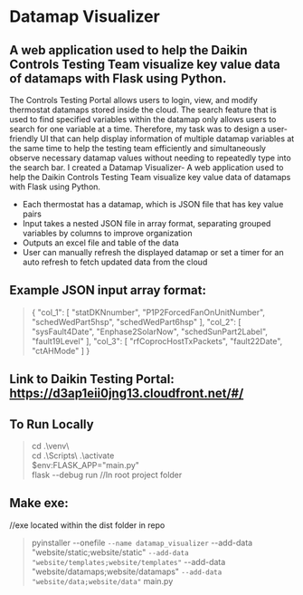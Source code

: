 # Datamap Visualizer
## A web application used to help the Daikin Controls Testing Team visualize key value data of datamaps with Flask using Python.
The Controls Testing Portal allows users to login, view, and modify thermostat datamaps stored inside the cloud. The search feature that is used to find specified variables within the datamap only allows users to search for one variable at a time. Therefore, my task was to design a user-friendly UI that can help display information of multiple datamap variables at the same time to help the testing team efficiently and simultaneously observe necessary datamap values without needing to repeatedly type into the search bar.
I created a Datamap Visualizer- A web application used to help the Daikin Controls Testing Team visualize key value data of datamaps with Flask using Python.
- Each thermostat has a datamap, which is JSON file that has key value pairs
- Input takes a nested JSON file in array format, separating grouped variables by columns to improve organization
- Outputs an excel file and table of the data
- User can manually refresh the displayed datamap or set a timer for an auto refresh to fetch updated data from the cloud

## Example JSON input array format:
>{
>  "col_1": [
>    "statDKNnumber",
>    "P1P2ForcedFanOnUnitNumber",
>    "schedWedPart5hsp",
>    "schedWedPart6hsp"
>  ],
>  "col_2": [
>    "sysFault4Date",
>    "Enphase2SolarNow",
>    "schedSunPart2Label",
>    "fault19Level"
>  ],
>  "col_3": [
>    "rfCoprocHostTxPackets",
>    "fault22Date",
>    "ctAHMode"
>  ]
>}

## Link to Daikin Testing Portal: https://d3ap1eii0jng13.cloudfront.net/#/ 

## To Run Locally
> cd .\venv\  
> cd .\Scripts\ 
> .\activate   
> $env:FLASK_APP="main.py"   
> flask --debug run //In root project folder     

## Make exe:
//exe located within the dist folder in repo
> pyinstaller --onefile `
>  --name datamap_visualizer `
>  --add-data "website/static;website/static" `
>  --add-data "website/templates;website/templates" `
>  --add-data "website/datamaps;website/datamaps" `
>  --add-data "website/data;website/data" `
>  main.py
